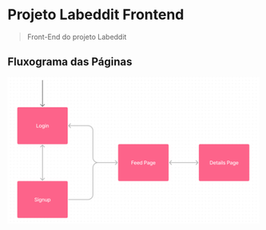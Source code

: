 # Projeto Labeddit Frontend

> Front-End do projeto Labeddit

## Fluxograma das Páginas

![Alt text](./labeddit/src/assets/images/flow_pages.png)
